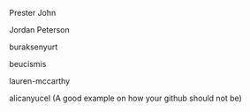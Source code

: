 Prester John

Jordan Peterson

buraksenyurt

beucismis

lauren-mccarthy

alicanyucel (A good example on how your github should not be)
